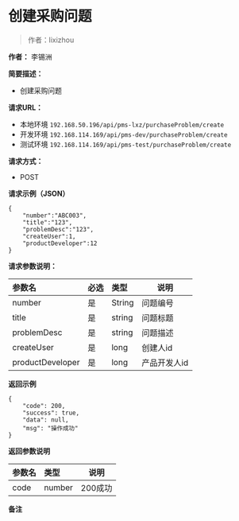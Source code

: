 # 创建采购问题

> 作者：lixizhou

**作者：** 李锡洲

    
**简要描述：** 

- 创建采购问题

**请求URL：** 
- 本地环境 `192.168.50.196/api/pms-lxz/purchaseProblem/create`
- 开发环境 `192.168.114.169/api/pms-dev/purchaseProblem/create`
- 测试环境 `192.168.114.169/api/pms-test/purchaseProblem/create`
  
**请求方式：**
- POST 

**请求示例（JSON）**

``` 
{
	"number":"ABC003",
	"title":"123",
	"problemDesc":"123",
	"createUser":1,
	"productDeveloper":12
}
```

**请求参数说明：** 

|参数名|必选|类型|说明|
|:----    |:---|:----- |-----   |
|number|是|String|问题编号
|title|是|string|问题标题
|problemDesc|是|string|问题描述
|createUser|是|long|创建人id
|productDeveloper|是|long|产品开发人id|

 **返回示例**

``` 
{
    "code": 200,
    "success": true,
    "data": null,
    "msg": "操作成功"
}
```

 **返回参数说明** 

|参数名|类型|说明|
|:-----  |:-----|-----                           |
|code | number  |200成功 |
 **备注**